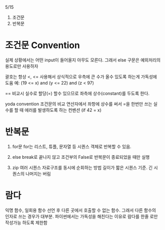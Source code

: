 5/15
1. 조건문
2. 반복문

# 조건문 Convention
실제 상황에서는 어떤 input이 들어올지 아무도 모른다. 그래서 else 구문은 예외처리의 용도로만 사용하자

괄호는 항상 <, <= 사용해서 상식적으로 우측에 큰 수가 올수 있도록 하는게 가독성에 도움
예: (19 <= x) and (y <= 22) and (z < 97)

== 비교시 실수로 할당(=) 할수 있으므로 좌측에 상수(constant)를 두도록 한다.

yoda convention
조건문의 비교 연산자에서 좌항에 상수를 써서 =을 한번만 쓰는 실수를 할 때 에러를 발생하도록 하는 컨벤션 (if 42 = x)

# 반복문
1. for문
for는 리스트, 튜플, 문자열 등 시퀀스 객체로 반복할 수 있음.

2. else
break로 끝나지 않고 조건부의 False로 반복문이 종료되었을 때만 실행
3. zip
여러 시퀀스 자료구조를 동시에 순회하는 방법
길이가 짧은 시퀀스 기준. 긴 시퀀스의 나머지는 버림

# 람다
익명 함수, 일회용 함수
선언 후 다른 곳에서 호출할 수 없는 함수. 그래서 다른 함수의 인자로 쓰는 경우가 대부분. 파이썬에서는 가독성을 해친다는 이유로 람다를 한줄 로만 작성가능 하도록 제한함